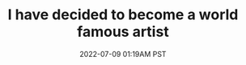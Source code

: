 ---
title: "I have decided to become a world famous artist"
date: 2022-07-09 01:19AM PST
related:
  - your opinion on the matter does not change the outcome
tags:
  - fragment
---